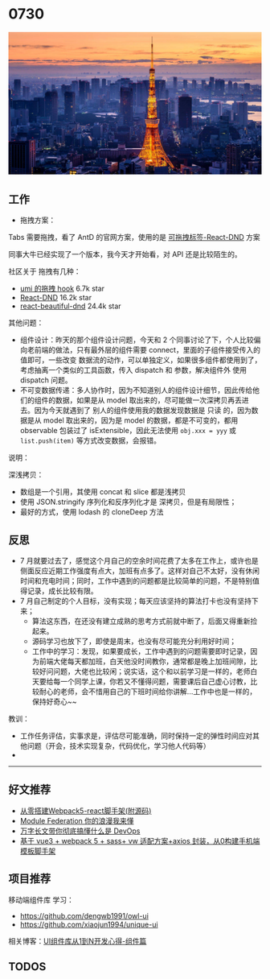 
# 0730

![](./bg-imgs/0730.jpg)

## 工作

- 拖拽方案：

Tabs 需要拖拽，看了 AntD 的官网方案，使用的是 [可拖拽标签-React-DND](https://ant.design/components/tabs-cn/#components-tabs-demo-custom-tab-bar-node) 方案

同事大牛已经实现了一个版本，我今天才开始看，对 API 还是比较陌生的。

社区关于 拖拽有几种：
- [umi 的拖拽 hook](https://ahooks.js.org/zh-CN/hooks/ui/use-drop) 6.7k star
- [React-DND](https://github.com/react-dnd/react-dnd) 16.2k star
- [react-beautiful-dnd](https://react-beautiful-dnd.netlify.app) 24.4k star

其他问题：

- 组件设计：昨天的那个组件设计问题，今天和 2 个同事讨论了下，个人比较偏向老前端的做法，只有最外层的组件需要 connect，里面的子组件接受传入的值即可，一些改变 数据流的动作，可以单独定义，如果很多组件都使用到了，考虑抽离一个类似的工具函数，传入 dispatch 和 参数，解决组件外 使用 dispatch 问题。
- 不可变数据传递：多人协作时，因为不知道别人的组件设计细节，因此传给他们的组件的数据，如果是从 model 取出来的，尽可能做一次深拷贝再丢进去。因为今天就遇到了 别人的组件使用我的数据发现数据是 只读 的，因为数据是从 model 取出来的，因为是 model 的数据，都是不可变的，都用 observable 包装过了 isExtensible，因此无法使用 `obj.xxx = yyy` 或 `list.push(item)` 等方式改变数据，会报错。

说明：

深浅拷贝：

- 数组是一个引用，其使用 concat 和 slice 都是浅拷贝
- 使用 JSON.stringify 序列化和反序列化才是 深拷贝，但是有局限性；
- 最好的方式，使用 lodash 的 cloneDeep 方法


## 反思

- 7 月就要过去了，感觉这个月自己的空余时间花费了太多在工作上，或许也是侧面反应近期工作强度有点大，加班有点多了。这样对自己不太好，没有休闲时间和充电时间；同时，工作中遇到的问题都是比较简单的问题，不是特别值得记录，成长比较有限。
- 7 月自己制定的个人目标，没有实现；每天应该坚持的算法打卡也没有坚持下来；
  - 算法这东西，在还没有建立成熟的思考方式前就中断了，后面又得重新捡起来。
  - 源码学习也放下了，即使是周末，也没有尽可能充分利用好时间；
  - 工作中的学习：发现，如果要成长，工作中遇到的问题需要即时记录，因为前端大佬每天都加班，白天他没时间教你，通常都是晚上加班间隙，比较好问问题，大佬也比较闲；说实话，这个和以前学习是一样的，老师白天要给每一个同学上课，你若又不懂得问题，需要课后自己虚心讨教，比较耐心的老师，会不惜用自己的下班时间给你讲解...工作中也是一样的，保持好奇心~~

教训：

- 工作任务评估，实事求是，评估尽可能准确，同时保持一定的弹性时间应对其他问题（开会，技术实现复杂，代码优化，学习他人代码等）
- 

---

## 好文推荐

- [从零搭建Webpack5-react脚手架(附源码)](https://mp.weixin.qq.com/s/iomDg1Qg_1kKEkeo9EzbGQ)
- [Module Federation 你的浪漫我来懂](https://mp.weixin.qq.com/s/7ssYpD9R8PnfqvZZE-7XAQ)
- [万字长文带你彻底搞懂什么是 DevOps](https://juejin.cn/post/6965860856311578637)
- [基于 vue3 + webpack 5 + sass+ vw 适配方案+axios 封装，从0构建手机端模板脚手架](https://juejin.cn/post/6989973871663251487)


## 项目推荐

移动端组件库 学习：

- https://github.com/dengwb1991/owl-ui
- https://github.com/xiaojun1994/unique-ui

相关博客：[UI组件库从1到N开发心得-组件篇](https://juejin.cn/post/6844903847148650503)


## TODOS